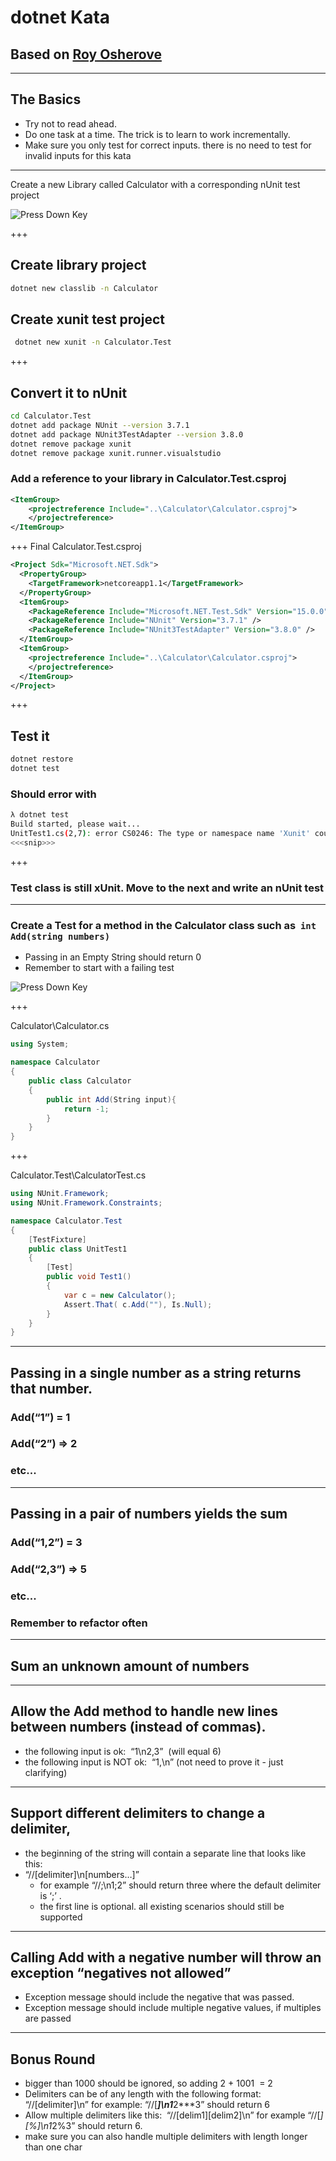# dotnet Kata
## Based on [Roy Osherove](http://osherove.com/tdd-kata-1/)

---

## The Basics

- Try not to read ahead.
- Do one task at a time. The trick is to learn to work incrementally.
- Make sure you only test for correct inputs. there is no need to test for invalid inputs for this kata

---

Create a new Library called Calculator with a corresponding nUnit test project

![Press Down Key](assets/down-arrow.png)

+++

## Create library project
```bash
dotnet new classlib -n Calculator
```

## Create xunit test project
```bash
 dotnet new xunit -n Calculator.Test
```

+++
## Convert it to nUnit
```bash
cd Calculator.Test
dotnet add package NUnit --version 3.7.1
dotnet add package NUnit3TestAdapter --version 3.8.0
dotnet remove package xunit
dotnet remove package xunit.runner.visualstudio
```

### Add a reference to your library in Calculator.Test.csproj
```xml
<ItemGroup>
    <projectreference Include="..\Calculator\Calculator.csproj">
    </projectreference>
</ItemGroup>
```
+++
Final Calculator.Test.csproj
```xml
<Project Sdk="Microsoft.NET.Sdk">
  <PropertyGroup>
    <TargetFramework>netcoreapp1.1</TargetFramework>
  </PropertyGroup>
  <ItemGroup>
    <PackageReference Include="Microsoft.NET.Test.Sdk" Version="15.0.0" />
    <PackageReference Include="NUnit" Version="3.7.1" />
    <PackageReference Include="NUnit3TestAdapter" Version="3.8.0" />
  </ItemGroup>
  <ItemGroup>
    <projectreference Include="..\Calculator\Calculator.csproj">
    </projectreference>
  </ItemGroup>
</Project>
```

+++

## Test it
```bash
dotnet restore
dotnet test
```

### Should error with 
```bash
λ dotnet test
Build started, please wait...
UnitTest1.cs(2,7): error CS0246: The type or namespace name 'Xunit' could not be found (are you missing a using directive or an assembly reference?) [C:\Users\aheld\Documents\GitHub\code-presenting\project\Calculator.Test\Calculator.Test.csproj]
<<<snip>>>
```

+++

### Test class is still xUnit.  Move to the next and write an nUnit test

---
### Create a Test for a method in the Calculator class such as  ```int Add(string numbers)```

- Passing in an Empty String should return 0
- Remember to start with a failing test

![Press Down Key](assets/down-arrow.png)

+++

Calculator\Calculator.cs
```csharp 
using System;

namespace Calculator
{
    public class Calculator
    {
        public int Add(String input){
            return -1;
        }
    }
}
```
+++

Calculator.Test\CalculatorTest.cs
```csharp
using NUnit.Framework;
using NUnit.Framework.Constraints;

namespace Calculator.Test
{
    [TestFixture]
    public class UnitTest1
    {
        [Test]
        public void Test1()
        {
            var c = new Calculator();
            Assert.That( c.Add(""), Is.Null);
        }
    }
}
```
---

## Passing in a single number as a string returns that number.
### Add(“1”) = 1
### Add(“2”) => 2 
### etc...

---

## Passing in a pair of numbers yields the sum
### Add(“1,2”) = 3
### Add(“2,3”) => 5 
### etc...

### Remember to refactor often

---
## Sum an unknown amount of numbers

---

## Allow the Add method to handle new lines between numbers (instead of commas).
- the following input is ok:  “1\n2,3”  (will equal 6)
- the following input is NOT ok:  “1,\n” (not need to prove it -  just clarifying)


---
## Support different delimiters to change a delimiter, 
- the beginning of the string will contain a separate line that looks like this:   
- “//[delimiter]\n[numbers…]” 
  - for example “//;\n1;2” should return three where the default delimiter is ‘;’ .
  - the first line is optional. all existing scenarios should still be supported

---
## Calling Add with a negative number will throw an exception “negatives not allowed”
- Exception message should include the negative that was passed.
- Exception message should include multiple negative values, if multiples are passed 

---
## Bonus Round
- bigger than 1000 should be ignored, so adding 2 + 1001  = 2
- Delimiters can be of any length with the following format:  “//[delimiter]\n” for example: “//[***]\n1***2***3” should return 6
- Allow multiple delimiters like this:  “//[delim1][delim2]\n” for example “//[*][%]\n1*2%3” should return 6.
- make sure you can also handle multiple delimiters with length longer than one char

